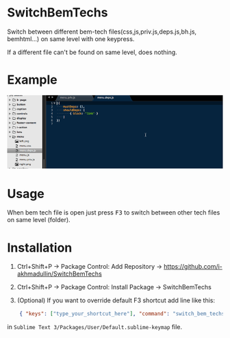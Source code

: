 SwitchBemTechs
=======================

Switch between different bem-tech files(css,js,priv.js,deps.js,bh.js, bemhtml...) on same level with one keypress.

If a different file can't be found on same level, does nothing.


Example
=======
![sublimetext switch between bem-tech files ](/demo.gif "switch between bem techs")

Usage
=======
When bem tech file is open just press <kbd>F3</kbd> to switch between other tech files on same level (folder).

Installation
=======

1. Ctrl+Shift+P → Package Control: Add Repository → https://github.com/i-akhmadullin/SwitchBemTechs

2. Ctrl+Shift+P → Package Control: Install Package → SwitchBemTechs

3. (Optional) If you want to override default F3 shortcut add line like this: 
```json
    { "keys": ["type_your_shortcut_here"], "command": "switch_bem_techs", "args": {"extensions": [".css", ".js", ".priv.js", ".deps.js", ".bh.js"]} }
```
in `Sublime Text 3/Packages/User/Default.sublime-keymap` file.

